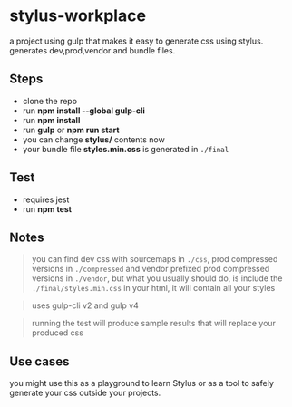 # stylus-workplace

a project using gulp that makes it easy to generate css using stylus. generates dev,prod,vendor and bundle files.


## Steps
   
   - clone the repo
   - run **npm install --global gulp-cli**
   - run **npm install**
   - run **gulp** or **npm run start**
   - you can change **stylus/** contents now
   - your bundle file **styles.min.css** is generated in `./final`
   
   
## Test
   
   - requires jest
   - run **npm test**
   
## Notes
   
> you can find dev css with sourcemaps in `./css`, prod compressed versions in `./compressed` and vendor prefixed prod compressed versions in `./vendor`, but what you usually should do, is include the `./final/styles.min.css` in your html, it will contain all your styles

> uses gulp-cli v2 and gulp v4

> running the test will produce sample results that will replace your produced css

## Use cases

 you might use this as a playground to learn Stylus or as a tool to safely generate your css outside your projects.
   
